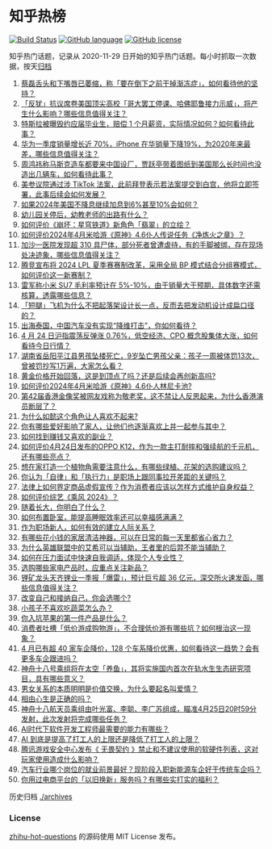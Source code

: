 # 知乎热榜
[![Build Status](https://github.com/ToWeLong/zhihu-hot-questions/workflows/CI/badge.svg)](https://github.com/ToWeLong/zhihu-hot-questions/actions)
[![GitHub language](https://img.shields.io/badge/language-golang-orange.svg)](https://golang.org/)
[![GitHub license](https://img.shields.io/github/license/ToWeLong/zhihu-hot-questions)](https://github.com/ToWeLong/zhihu-hot-questions/blob/main/LICENSE)

知乎热门话题，记录从 2020-11-29 日开始的知乎热门话题。每小时抓取一次数据，按天[归档](./archives)

<!-- BEGIN -->

1. [蔡磊舌头和下嘴唇已萎缩，称「要在倒下之前干掉渐冻症」，如何看待他的坚持？](https://www.zhihu.com/question/653886607)
1. [「反犹」抗议席卷美国顶尖高校「哥大罢工停课、哈佛耶鲁接力示威」，将产生什么影响？哪些信息值得关注？](https://www.zhihu.com/question/653845150)
1. [特斯拉被曝毁约应届毕业生，赔偿 1 个月薪资，实际情况如何？如何看待此事？](https://www.zhihu.com/question/653888468)
1. [华为一季度销量增长近 70%，iPhone 在华销量下降19%，为2020年来最差，哪些信息值得关注？](https://www.zhihu.com/question/653884818)
1. [周鸿祎称马斯克造车都要来中国设厂，贾跃亭带着图纸到美国那么长时间也没造出几辆车，如何看待此事？](https://www.zhihu.com/question/653885384)
1. [美参议院通过涉 TikTok 法案，此前拜登表示若法案提交到白宫，他将立即签署，此事后续会如何发展？](https://www.zhihu.com/question/653939767)
1. [如果2024年美国不降息继续加息到6%甚至10%会如何？](https://www.zhihu.com/question/653254955)
1. [幼儿园关停后，幼教老师的出路有什么？](https://www.zhihu.com/question/652986100)
1. [如何评价《崩坏：星穹铁道》新角色「翡翠」的立绘？](https://www.zhihu.com/question/653954036)
1. [如何评价2024年4月米哈游《原神》4.6仆人传说任务《净炼火之章》？](https://www.zhihu.com/question/653944906)
1. [加沙一医院发现超 310 具尸体，部分死者曾遭虐待，有的手脚被绑，存在现场处决迹象，哪些信息值得关注？](https://www.zhihu.com/question/653871338)
1. [腾竞宣布将 2024 LPL 夏季赛赛制改革，采用全局 BP 模式结合分组赛模式，如何评价这一新赛制？](https://www.zhihu.com/question/653957891)
1. [雷军称小米 SU7 毛利率预计在 5%-10%，由于销量大于预期，具体数字还需核算，透露哪些信息？](https://www.zhihu.com/question/653866028)
1. [「短腿」飞机为什么不把起落架设计长一点，反而去把发动机设计成扁口径的？](https://www.zhihu.com/question/557994944)
1. [出海泰国，中国汽车没有实现“降维打击”，你如何看待？](https://www.zhihu.com/question/653659951)
1. [4 月 24 日沪指震荡反弹涨 0.76%，低空经济、CPO 概念股集体大涨，如何看待今日行情？](https://www.zhihu.com/question/653939212)
1. [湖南省岳阳平江县男孩坠楼死亡，9岁坠亡男孩父亲：孩子一周被体罚13次，曾被罚抄写1万遍，大家怎么看？](https://www.zhihu.com/question/653457667)
1. [黄金价格开始回落，这是到顶点了吗？还是后续会再创新高吗?](https://www.zhihu.com/question/653811605)
1. [如何评价2024年4月米哈游《原神》4.6仆人林尼卡池?](https://www.zhihu.com/question/653945460)
1. [第42届香港金像奖被网友戏称为敬老奖，这不禁让人反思起来，为什么香港演员断层了？](https://www.zhihu.com/question/653158980)
1. [为什么如懿这个角色让人喜欢不起来?](https://www.zhihu.com/question/652164915)
1. [你有哪些爱好影响了家人，让他们也逐渐喜欢上并一起参与其中？](https://www.zhihu.com/question/653434020)
1. [如何找到赚钱又喜欢的副业？](https://www.zhihu.com/question/652238197)
1. [如何评价4月24日发布的OPPO K12，作为一款主打耐摔和强续航的千元机，还有哪些亮点？](https://www.zhihu.com/question/653958848)
1. [想在家打造一个植物角需要注意什么，有哪些绿植、花架的选购建议吗？](https://www.zhihu.com/question/653201754)
1. [你认为「自律」和「执行力」是职场上跟同事拉开差距的关键吗？](https://www.zhihu.com/question/653431148)
1. [法律上如何界定商品虚假宣传？作为消费者应该以怎样方式维护自身权益？](https://www.zhihu.com/question/653850164)
1. [如何评价综艺《乘风 2024》？](https://www.zhihu.com/question/653431208)
1. [随着长大，你明白了什么？](https://www.zhihu.com/question/643457882)
1. [如何布置卧室，能提高睡眠效率还可以幸福感满满？](https://www.zhihu.com/question/649365455)
1. [作为职场新人，如何有效的建立人际关系？](https://www.zhihu.com/question/651409597)
1. [有哪些花小钱的家居清洁神器，可以在日常的每一天里都省心省力？](https://www.zhihu.com/question/646518726)
1. [为什么英雄联盟中的艾希可以当辅助，王者里的后羿不能当辅助？](https://www.zhihu.com/question/653052579)
1. [如何在压力面试中快速自我调适，体现个人专业性？](https://www.zhihu.com/question/651409308)
1. [选购哪些家电产品时，应重点关注新品？](https://www.zhihu.com/question/653253363)
1. [锂矿龙头天齐锂业一季报「爆雷」，预计巨亏超 36 亿元，深交所火速发函，哪些信息值得关注？](https://www.zhihu.com/question/653937054)
1. [改变自己和接纳自己，你会选哪个?](https://www.zhihu.com/question/653440505)
1. [小孩子不喜欢吃蔬菜怎么办？](https://www.zhihu.com/question/653935639)
1. [你入坑苹果的第一件产品是什么？](https://www.zhihu.com/question/653781852)
1. [消费者吐槽「低价游成购物游」，不合理低价游有哪些坑？如何根治这一现象？](https://www.zhihu.com/question/653936394)
1. [4 月已有超 40 家车企降价，128 个车系降价优惠，如何看待这一趋势？会有更多车企跟进吗？](https://www.zhihu.com/question/653730432)
1. [神舟十八号乘组将在太空「养鱼」，其将实施国内首次在轨水生生态研究项目，具有哪些意义？](https://www.zhihu.com/question/653938382)
1. [男女关系的本质明明是价值交换，为什么要起名叫爱情？](https://www.zhihu.com/question/653535746)
1. [相由心生是正确的吗？](https://www.zhihu.com/question/62815303)
1. [神舟十八航天员乘组由叶光富、李聪、李广苏组成，瞄准4月25日20时59分发射，此次发射将完成哪些任务？](https://www.zhihu.com/question/653937138)
1. [AI时代下软件开发工程师最需要的能力有哪些？](https://www.zhihu.com/question/651604939)
1. [AI 到底是提高了打工人的上限还是降低了打工人的上限？](https://www.zhihu.com/question/652190332)
1. [腾讯游戏安全中心发布《 无畏契约 》禁止和不建议使用的软硬件列表，这对玩家使用造成什么影响？](https://www.zhihu.com/question/653529000)
1. [汽车行业哪个岗位的就业前景最好？现阶段入职新能源车企好于传统车企吗？](https://www.zhihu.com/question/651409479)
1. [你用过电商平台的「以旧换新」服务吗？有哪些实打实的福利？](https://www.zhihu.com/question/653253386)

<!-- END -->

历史归档 [./archives](./archives)


### License
[zhihu-hot-questions](https://github.com/towelong/zhihu-hot-questions) 的源码使用 MIT License 发布。